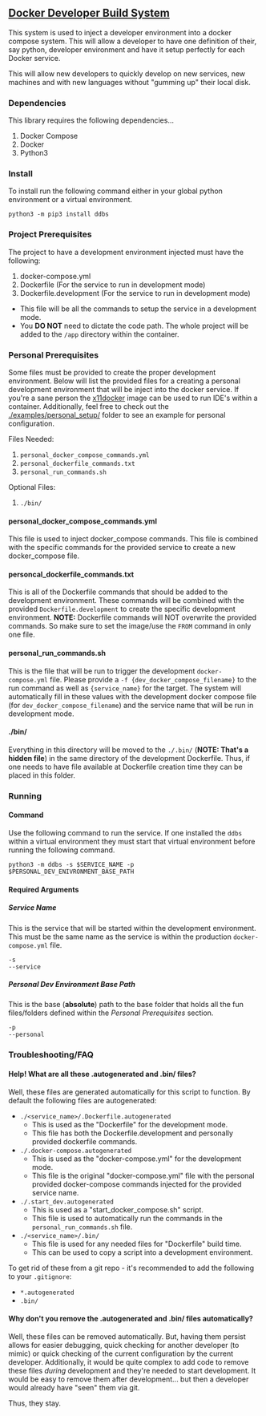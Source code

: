 
## [Docker Developer Build System](https://pypi.org/project/ddbs)

This system is used to inject a developer environment into a
docker compose system.
This will allow a developer to have one definition of their, say python, developer environment and have it setup perfectly for each Docker service.

This will allow new developers to quickly develop on new services, new machines and with new languages without "gumming up" their local disk.


### Dependencies

This library requires the following dependencies...
1. Docker Compose
2. Docker
3. Python3


### Install

To install run the following command either in your global python environment or a virtual environment.
```
python3 -m pip3 install ddbs
```


### Project Prerequisites

The project to have a development environment injected must have the following:
1. docker-compose.yml
2. Dockerfile (For the service to run in development mode)
3. Dockerfile.development (For the service to run in development mode)
  - This file will be all the commands to setup the service in a development mode.
  - You __DO NOT__ need to dictate the code path. The whole project will be added to the `/app` directory within the container.


### Personal Prerequisites

Some files must be provided to create the proper development environment.
Below will list the provided files for a creating a personal development environment that will be inject into the docker service.
If you're a sane person the [x11docker](https://github.com/mviereck/x11docker) image can be used to run IDE's within a container.
Additionally, feel free to check out the [./examples/personal\_setup/](./examples/personal_setup/) folder to see an example for personal configuration.

Files Needed:
1. `personal_docker_compose_commands.yml`
2. `personal_dockerfile_commands.txt`
3. `personal_run_commands.sh`

Optional Files:
1. `./bin/`

#### personal\_docker\_compose\_commands.yml

This file is used to inject docker\_compose commands.
This file is combined with the specific commands for the provided service to create a new docker\_compose file.

#### personcal\_dockerfile\_commands.txt

This is all of the Dockerfile commands that should be added to the development environment.
These commands will be combined with the provided `Dockerfile.development` to create the specific development environment.
__NOTE:__ Dockerfile commands will NOT overwrite the provided commands. So make sure to set the image/use the `FROM` command in only one file.

#### personal\_run\_commands.sh

This is the file that will be run to trigger the development `docker-compose.yml` file.
Please provide a `-f {dev_docker_compose_filename}` to the run command as well as `{service_name}` for the target.
The system will automatically fill in these values with the development docker compose file (for `dev_docker_compose_filename`) and the service name that will be run in development mode.

#### ./bin/

Everything in this directory will be moved to the `./.bin/` (__NOTE: That's a hidden file__) in the same directory of the development Dockerfile.
Thus, if one needs to have file available at Dockerfile creation time they can be placed in this folder.


### Running

#### Command

Use the following command to run the service.
If one installed the `ddbs` within a virtual environment they must start that virtual environment before running the following command.
```
python3 -m ddbs -s $SERVICE_NAME -p $PERSONAL_DEV_ENIVRONMENT_BASE_PATH
```

#### Required Arguments
##### Service Name

This is the service that will be started within the development environment.
This must be the same name as the service is within the production `docker-compose.yml` file.
```
-s
--service
```

##### Personal Dev Environment Base Path

This is the base (__absolute__) path to the base folder that holds all the fun files/folders defined within the _Personal Prerequisites_ section.
```
-p
--personal
```

### Troubleshooting/FAQ

#### Help! What are all these .autogenerated and .bin/ files?

Well, these files are generated automatically for this script to function.
By default the following files are autogenerated:
- `./<service_name>/.Dockerfile.autogenerated`
  - This is used as the "Dockerfile" for the development mode.
  - This file has both the Dockerfile.development and personally provided dockerfile commands.
- `./.docker-compose.autogenerated`
  - This is used as the "docker-compose.yml" for the development mode.
  - This file is the original "docker-compose.yml" file with the personal provided docker-compose commands injected for the provided service name.
- `./.start_dev.autogenerated`
  - This is used as a "start\_docker\_compose.sh" script.
  - This file is used to automatically run the commands in the `personal_run_commands.sh` file.
- `./<service_name>/.bin/`
  - This file is used for any needed files for "Dockerfile" build time.
  - This can be used to copy a script into a development environment.

To get rid of these from a git repo - it's recommended to add the following to your `.gitignore`:
- `*.autogenerated`
- `.bin/`

#### Why don't you remove the .autogenerated and .bin/ files automatically?

Well, these files can be removed automatically.
But, having them persist allows for easier debugging, quick checking for another developer (to mimic) or quick checking of the current configuration by the current developer.
Additionally, it would be quite complex to add code to remove these files _during_ development and they're needed to start development.
It would be easy to remove them after development... but then a developer would already have "seen" them via git.

Thus, they stay.
